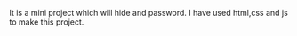 It is a mini project which will hide and password.
I have used html,css and js to make this project.
